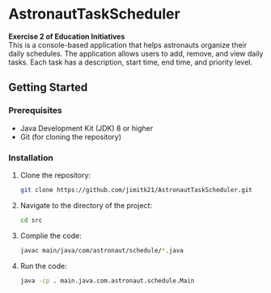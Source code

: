 # AstronautTaskScheduler

**Exercise 2 of Education Initiatives**  
This is a console-based application that helps astronauts organize their daily schedules. The application allows users to add, remove, and view daily tasks. Each task has a description, start time, end time, and priority level.

## Getting Started

### Prerequisites
- Java Development Kit (JDK) 8 or higher
- Git (for cloning the repository)

### Installation

1. Clone the repository:
   ```bash
   git clone https://github.com/jimitk21/AstronautTaskScheduler.git

2. Navigate to the directory of the project:
   ```bash
   cd src
3. Complie the code:
   ```bash
   javac main/java/com/astronaut/schedule/*.java
4. Run the code:
   ```bash
   java -cp . main.java.com.astronaut.schedule.Main
   ```


   
